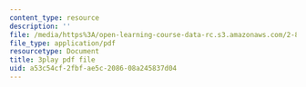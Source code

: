 ```yaml
---
content_type: resource
description: ''
file: /media/https%3A/open-learning-course-data-rc.s3.amazonaws.com/2-830j-control-of-manufacturing-processes-sma-6303-spring-2008/a53c54cf2fbfae5c208608a245837d04_6swIAqXcvDQ.pdf
file_type: application/pdf
resourcetype: Document
title: 3play pdf file
uid: a53c54cf-2fbf-ae5c-2086-08a245837d04
---
```


